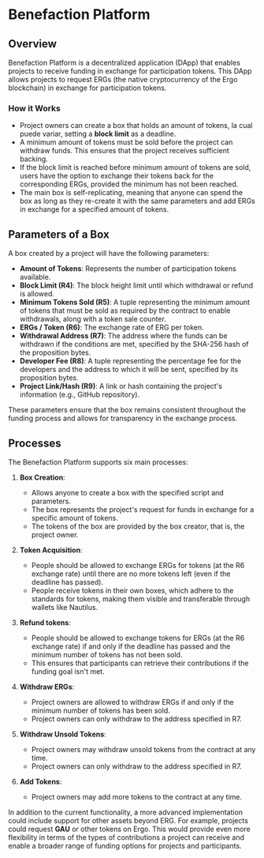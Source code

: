 # Benefaction Platform

## Overview
Benefaction Platform is a decentralized application (DApp) that enables projects to receive funding in exchange for participation tokens. This DApp allows projects to request ERGs (the native cryptocurrency of the Ergo blockchain) in exchange for participation tokens.

### How it Works
- Project owners can create a box that holds an amount of tokens, la cual puede variar, setting a **block limit** as a deadline.
- A minimum amount of tokens must be sold before the project can withdraw funds. This ensures that the project receives sufficient backing.
- If the block limit is reached before minimum amount of tokens are sold, users have the option to exchange their tokens back for the corresponding ERGs, provided the minimum has not been reached.
- The main box is self-replicating, meaning that anyone can spend the box as long as they re-create it with the same parameters and add ERGs in exchange for a specified amount of tokens.

## Parameters of a Box
A box created by a project will have the following parameters:

- **Amount of Tokens**: Represents the number of participation tokens available.
- **Block Limit (R4)**: The block height limit until which withdrawal or refund is allowed.
- **Minimum Tokens Sold (R5)**: A tuple representing the minimum amount of tokens that must be sold as required by the contract to enable withdrawals, along with a token sale counter.
- **ERGs / Token (R6)**: The exchange rate of ERG per token.
- **Withdrawal Address (R7)**: The address where the funds can be withdrawn if the conditions are met, specified by the SHA-256 hash of the proposition bytes.
- **Developer Fee (R8)**: A tuple representing the percentage fee for the developers and the address to which it will be sent, specified by its proposition bytes.
- **Project Link/Hash (R9)**: A link or hash containing the project's information (e.g., GitHub repository).

These parameters ensure that the box remains consistent throughout the funding process and allows for transparency in the exchange process.

## Processes
The Benefaction Platform supports six main processes:

1. **Box Creation**: 
   - Allows anyone to create a box with the specified script and parameters.
   - The box represents the project's request for funds in exchange for a specific amount of tokens.
   - The tokens of the box are provided by the box creator, that is, the project owner.
   
2. **Token Acquisition**: 
   - People should be allowed to exchange ERGs for tokens (at the R6 exchange rate) until there are no more tokens left (even if the deadline has passed).
   - People receive tokens in their own boxes, which adhere to the standards for tokens, making them visible and transferable through wallets like Nautilus.

3. **Refund tokens**: 
   - People should be allowed to exchange tokens for ERGs (at the R6 exchange rate) if and only if the deadline has passed and the minimum number of tokens has not been sold.
   - This ensures that participants can retrieve their contributions if the funding goal isn't met.

4. **Withdraw ERGs**: 
   - Project owners are allowed to withdraw ERGs if and only if the minimum number of tokens has been sold.
   - Project owners can only withdraw to the address specified in R7.

5. **Withdraw Unsold Tokens**:
   - Project owners may withdraw unsold tokens from the contract at any time.
   - Project owners can only withdraw to the address specified in R7.

6. **Add Tokens**:
   - Project owners may add more tokens to the contract at any time.


In addition to the current functionality, a more advanced implementation could include support for other assets beyond ERG. For example, projects could request **GAU** or other tokens on Ergo. This would provide even more flexibility in terms of the types of contributions a project can receive and enable a broader range of funding options for projects and participants.